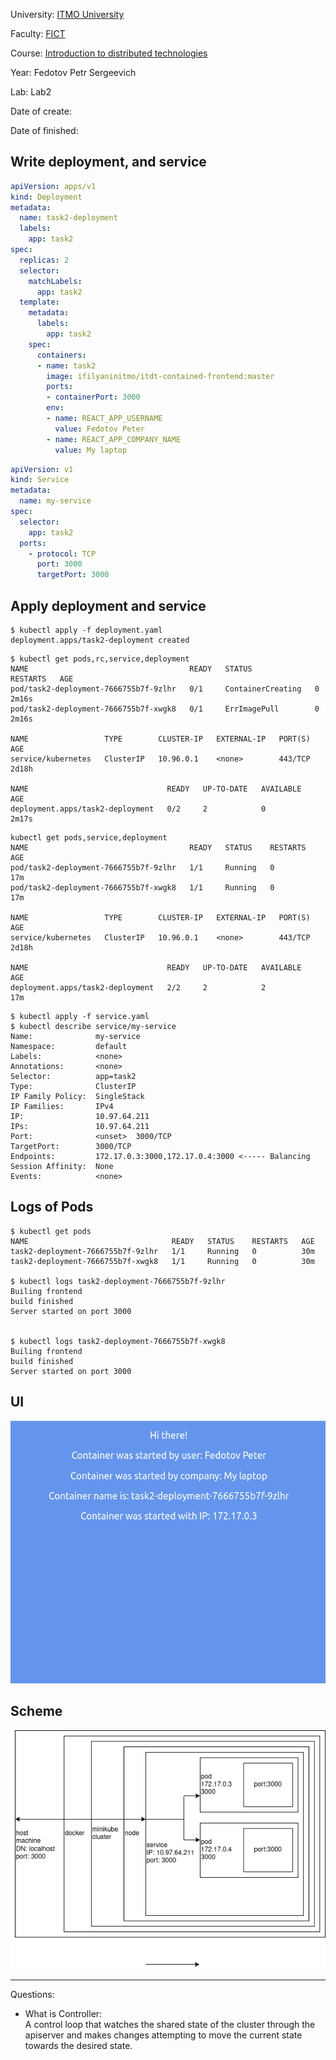 University: [ITMO University](https://itmo.ru/ru/)

Faculty: [FICT](https://fict.itmo.ru)

Course: [Introduction to distributed technologies](https://github.com/itmo-ict-faculty/introduction-to-distributed-technologies)

Year: Fedotov Petr Sergeevich

Lab: Lab2

Date of create: 

Date of finished: 



## Write deployment, and service

```yaml
apiVersion: apps/v1
kind: Deployment
metadata:
  name: task2-deployment
  labels:
    app: task2
spec:
  replicas: 2
  selector:
    matchLabels:
      app: task2
  template:
    metadata:
      labels:
        app: task2
    spec:
      containers:
      - name: task2
        image: ifilyaninitmo/itdt-contained-frontend:master
        ports:
        - containerPort: 3000
        env:
        - name: REACT_APP_USERNAME
          value: Fedotov Peter
        - name: REACT_APP_COMPANY_NAME
          value: My laptop
```

```yaml
apiVersion: v1
kind: Service
metadata:
  name: my-service
spec:
  selector:
    app: task2
  ports:
    - protocol: TCP
      port: 3000
      targetPort: 3000
```

## Apply deployment and service

```
$ kubectl apply -f deployment.yaml                              
deployment.apps/task2-deployment created
```

```
$ kubectl get pods,rc,service,deployment
NAME                                    READY   STATUS              RESTARTS   AGE
pod/task2-deployment-7666755b7f-9zlhr   0/1     ContainerCreating   0          2m16s
pod/task2-deployment-7666755b7f-xwgk8   0/1     ErrImagePull        0          2m16s

NAME                 TYPE        CLUSTER-IP   EXTERNAL-IP   PORT(S)   AGE
service/kubernetes   ClusterIP   10.96.0.1    <none>        443/TCP   2d18h

NAME                               READY   UP-TO-DATE   AVAILABLE   AGE
deployment.apps/task2-deployment   0/2     2            0           2m17s
```

```
kubectl get pods,service,deployment                           
NAME                                    READY   STATUS    RESTARTS   AGE
pod/task2-deployment-7666755b7f-9zlhr   1/1     Running   0          17m
pod/task2-deployment-7666755b7f-xwgk8   1/1     Running   0          17m

NAME                 TYPE        CLUSTER-IP   EXTERNAL-IP   PORT(S)   AGE
service/kubernetes   ClusterIP   10.96.0.1    <none>        443/TCP   2d18h

NAME                               READY   UP-TO-DATE   AVAILABLE   AGE
deployment.apps/task2-deployment   2/2     2            2           17m
```

```
$ kubectl apply -f service.yaml
$ kubectl describe service/my-service                       
Name:              my-service
Namespace:         default
Labels:            <none>
Annotations:       <none>
Selector:          app=task2
Type:              ClusterIP
IP Family Policy:  SingleStack
IP Families:       IPv4
IP:                10.97.64.211
IPs:               10.97.64.211
Port:              <unset>  3000/TCP
TargetPort:        3000/TCP
Endpoints:         172.17.0.3:3000,172.17.0.4:3000 <----- Balancing
Session Affinity:  None
Events:            <none>
```

## Logs of Pods

```
$ kubectl get pods                                              
NAME                                READY   STATUS    RESTARTS   AGE                      
task2-deployment-7666755b7f-9zlhr   1/1     Running   0          30m                      
task2-deployment-7666755b7f-xwgk8   1/1     Running   0          30m

$ kubectl logs task2-deployment-7666755b7f-9zlhr
Builing frontend                                                                          
build finished                                                                            
Server started on port 3000    


$ kubectl logs task2-deployment-7666755b7f-xwgk8
Builing frontend                                                                          
build finished                                                                            
Server started on port 3000  
```

## UI

![](./Img/1.png)

## Scheme

![](./Img/2.png)

---------------

Questions:

* What is Controller:  
   A control loop that watches the shared state of the cluster through the apiserver and makes changes attempting to move the current state towards the desired state.